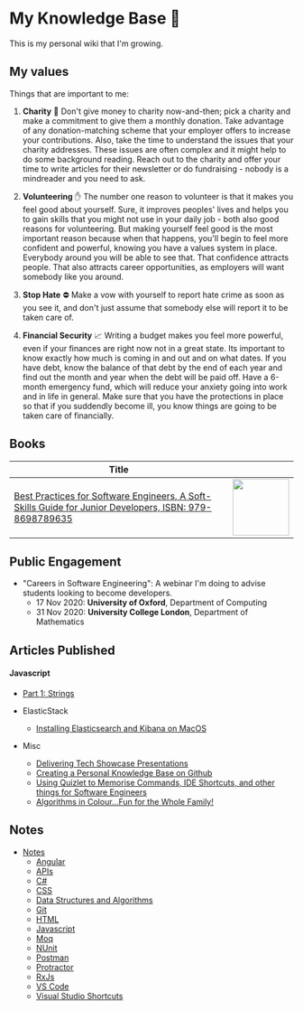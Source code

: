 # My Knowledge Base 🌿

This is my personal wiki that I'm growing.

## My values

Things that are important to me:

1. **Charity** 💸 Don't give money to charity now-and-then; pick a charity and make a commitment to give them a monthly donation. Take advantage of any donation-matching scheme that your employer offers to increase your contributions. Also, take the time to understand the issues that your charity addresses. These issues are often complex and it might help to do some background reading. Reach out to the charity and offer your time to write articles for their newsletter or do fundraising - nobody is a mindreader and you need to ask.

2. **Volunteering** ✋ The number one reason to volunteer is that it makes you feel good about yourself. Sure, it improves peoples' lives and helps you to gain skills that you might not use in your daily job - both also good reasons for volunteering. But making yourself feel good is the most important reason because when that happens, you'll begin to feel more confident and powerful, knowing you have a values system in place. Everybody around you will be able to see that. That confidence attracts people. That also attracts career opportunities, as employers will want somebody like you around.

3. **Stop Hate** ⛔️ Make a vow with yourself to report hate crime as soon as you see it, and don't just assume that somebody else will report it to be taken care of.

4. **Financial Security** 📈 Writing a budget makes you feel more powerful, even if your finances are right now not in a great state. Its important to know exactly how much is coming in and out and on what dates. If you have debt, know the balance of that debt by the end of each year and find out the month and year when the debt will be paid off. Have a 6-month emergency fund, which will reduce your anxiety going into work and in life in general. Make sure that you have the protections in place so that if you suddendly become ill, you know things are going to be taken care of financially. 

## Books
| Title      | |
| ----------- | ----------- |
| [Best Practices for Software Engineers, A Soft-Skills Guide for Junior Developers, ISBN: 979-8698789635](https://www.amazon.co.uk/Best-Practices-Software-Engineers-Soft-Skills-ebook/dp/B08L17JZCH/ref=tmm_kin_swatch_0?_encoding=UTF8&qid=1606414420&sr=1-1-69f2aa40-4718-4485-ba0d-6c4119696677)  | <img src="https://m.media-amazon.com/images/I/31OLdbnU-uL.jpg" width="100">        |

## Public Engagement

- "Careers in Software Engineering": A webinar I'm doing to advise students looking to become developers.
  - 17 Nov 2020: **University of Oxford**, Department of Computing
  - 31 Nov 2020: **University College London**, Department of Mathematics

## Articles Published

#### Javascript

- [Part 1: Strings](https://marklowg.medium.com/javascript-drills-part-1-strings-2acdfe9727e0)
  
- ElasticStack
  - [Installing Elasticsearch and Kibana on MacOS](https://marklowg.medium.com/installing-elasticsearch-and-kibana-on-macos-163d8622c1f1)
  
- Misc
  - [Delivering Tech Showcase Presentations](https://marklowg.medium.com/delivering-tech-showcase-presentations-45e266033789)
  - [Creating a Personal Knowledge Base on Github](https://marklowg.medium.com/creating-a-personal-knowledgebase-on-github-d1d8bb9222a4)
  - [Using Quizlet to Memorise Commands, IDE Shortcuts, and other things for Software Engineers](https://marklowg.medium.com/using-quizlet-to-memorise-commands-ide-shortcuts-and-other-things-for-software-engineers-cf110465d067)
  - [Algorithms in Colour…Fun for the Whole Family!](https://marklowg.medium.com/algorithms-in-colour-fun-for-the-whole-family-eb18dbb8f55a)

## Notes

- [Notes](notes/index.md)
  - [Angular](notes/angular/index.md)
  - [APIs](notes/api/index.md)
  - [C#](notes/c-sharp/index.md)
  - [CSS](notes/css/index.md)
  - [Data Structures and Algorithms](notes/data-structures-and-algorithms/index.md)
  - [Git](notes/git/index.md)
  - [HTML](notes/html/index.md)
  - [Javascript](notes/javascript/index.md)
  - [Moq](notes/moq/index.md)
  - [NUnit](notes/nunit/index.md)
  - [Postman](notes/postman/index.md)
  - [Protractor](notes/protractor/index.md)
  - [RxJs](notes/rxjs/index.md)
  - [VS Code](notes/vs-code/index.md)
  - [Visual Studio Shortcuts](notes/visual-studio-shortcuts/index.md)
